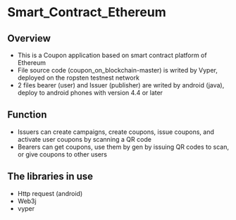 # Smart_Contract_Ethereum
Overview
--------

- This is a Coupon application based on smart contract platform of Ethereum
- File source code (coupon_on_blockchain-master) is writed by Vyper, deployed on the ropsten testnest network
- 2 files bearer (user) and Issuer (publisher) are writed by android (java), deploy to android phones with version 4.4 or later

Function
--------

- Issuers can create campaigns, create coupons, issue coupons, and activate user coupons by scanning a QR code
- Bearers can get coupons, use them by gen by issuing QR codes to scan, or give coupons to other users

The libraries in use
--------

- Http request (android)
- Web3j
- vyper
